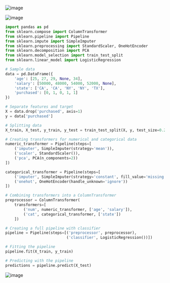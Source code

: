 ![image](https://github.com/user-attachments/assets/b714c49d-cd83-4f0e-91d0-482938b28995)

![image](https://github.com/user-attachments/assets/f3bed853-a2d6-4bbf-a30a-9917e974be72)

```python
import pandas as pd
from sklearn.compose import ColumnTransformer
from sklearn.pipeline import Pipeline
from sklearn.impute import SimpleImputer
from sklearn.preprocessing import StandardScaler, OneHotEncoder
from sklearn.decomposition import PCA
from sklearn.model_selection import train_test_split
from sklearn.linear_model import LogisticRegression

# Sample data
data = pd.DataFrame({
    'age': [25, 27, 29, None, 34],
    'salary': [50000, 48000, 54000, 52000, None],
    'state': ['CA', 'CA', 'NY', 'NY', 'TX'],
    'purchased': [0, 1, 0, 1, 1]
})

# Separate features and target
X = data.drop('purchased', axis=1)
y = data['purchased']

# Splitting data
X_train, X_test, y_train, y_test = train_test_split(X, y, test_size=0.2, random_state=42)

# Creating transformers for numerical and categorical data
numeric_transformer = Pipeline(steps=[
    ('imputer', SimpleImputer(strategy='mean')),
    ('scaler', StandardScaler()),
    ('pca', PCA(n_components=2))
])

categorical_transformer = Pipeline(steps=[
    ('imputer', SimpleImputer(strategy='constant', fill_value='missing')),
    ('onehot', OneHotEncoder(handle_unknown='ignore'))
])

# Combining transformers into a ColumnTransformer
preprocessor = ColumnTransformer(
    transformers=[
        ('num', numeric_transformer, ['age', 'salary']),
        ('cat', categorical_transformer, ['state'])
    ])

# Creating a full pipeline with classifier
pipeline = Pipeline(steps=[('preprocessor', preprocessor),
                           ('classifier', LogisticRegression())])

# Fitting the pipeline
pipeline.fit(X_train, y_train)

# Predicting with the pipeline
predictions = pipeline.predict(X_test)
```
![image](https://github.com/user-attachments/assets/f7001132-47ad-4233-bf20-7459838d6b74)








